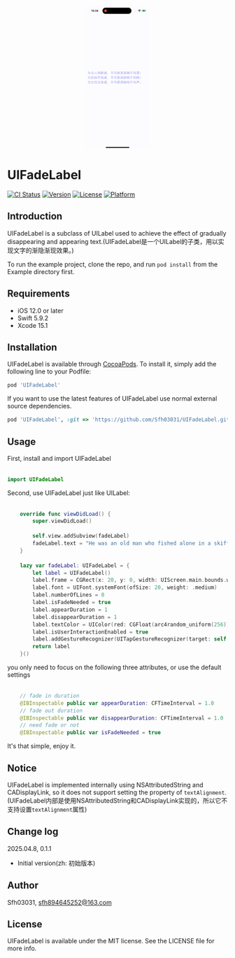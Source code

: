 <div align="center" >
  <img width="30%" src="image/demo.gif" />
</div>

# UIFadeLabel

[![CI Status](https://img.shields.io/travis/Sfh03031/UIFadeLabel.svg?style=flat)](https://travis-ci.org/Sfh03031/UIFadeLabel)
[![Version](https://img.shields.io/cocoapods/v/UIFadeLabel.svg?style=flat)](https://cocoapods.org/pods/UIFadeLabel)
[![License](https://img.shields.io/cocoapods/l/UIFadeLabel.svg?style=flat)](https://cocoapods.org/pods/UIFadeLabel)
[![Platform](https://img.shields.io/cocoapods/p/UIFadeLabel.svg?style=flat)](https://cocoapods.org/pods/UIFadeLabel)

## Introduction

  UIFadeLabel is a subclass of UILabel used to achieve the effect of gradually disappearing and appearing text.(UIFadeLabel是一个UILabel的子类，用以实现文字的渐隐渐现效果。)

To run the example project, clone the repo, and run `pod install` from the Example directory first.

## Requirements

* iOS 12.0 or later
* Swift 5.9.2
* Xcode 15.1

## Installation

UIFadeLabel is available through [CocoaPods](https://cocoapods.org). To install
it, simply add the following line to your Podfile:

```ruby
pod 'UIFadeLabel'
```

If you want to use the latest features of UIFadeLabel use normal external source dependencies.

```ruby
pod 'UIFadeLabel', :git => 'https://github.com/Sfh03031/UIFadeLabel.git'
```
## Usage

First, install and import UIFadeLabel
```swift

import UIFadeLabel

```

Second, use UIFadeLabel just like UILabel:

```swift

    override func viewDidLoad() {
        super.viewDidLoad()
        
        self.view.addSubview(fadeLabel)
        fadeLabel.text = "He was an old man who fished alone in a skiff in the Gulf Stream and he had gone eighty-four days now without taking a fish.\nAll happy families are alike; each unhappy family is unhappy in its own way.\nAll children, except one, grow up. That one remains a child. It is Peter Pan."
    }

    lazy var fadeLabel: UIFadeLabel = {
        let label = UIFadeLabel()
        label.frame = CGRect(x: 20, y: 0, width: UIScreen.main.bounds.width - 40, height: UIScreen.main.bounds.height)
        label.font = UIFont.systemFont(ofSize: 20, weight: .medium)
        label.numberOfLines = 0
        label.isFadeNeeded = true
        label.appearDuration = 1
        label.disappearDuration = 1
        label.textColor = UIColor(red: CGFloat(arc4random_uniform(256)) / 255.0 , green: CGFloat(arc4random_uniform(256)) / 255.0, blue: CGFloat(arc4random_uniform(256)) / 255.0, alpha: 1.0)
        label.isUserInteractionEnabled = true
        label.addGestureRecognizer(UITapGestureRecognizer(target: self, action: #selector(tap)))
        return label
    }()

```
you only need to focus on the following three attributes, or use the default settings

```swift

    // fade in duration
    @IBInspectable public var appearDuration: CFTimeInterval = 1.0
    // fade out duration
    @IBInspectable public var disappearDuration: CFTimeInterval = 1.0
    // need fade or not
    @IBInspectable public var isFadeNeeded = true

```

It's that simple, enjoy it.

## Notice

UIFadeLabel is implemented internally using NSAttributedString and CADisplayLink, so it does not support setting the property of `textAlignment`.
(UIFadeLabel内部是使用NSAttributedString和CADisplayLink实现的，所以它不支持设置`textAlignment`属性)

## Change log

2025.04.8, 0.1.1
- Initial version(zh: 初始版本)

## Author

Sfh03031, sfh894645252@163.com

## License

UIFadeLabel is available under the MIT license. See the LICENSE file for more info.
